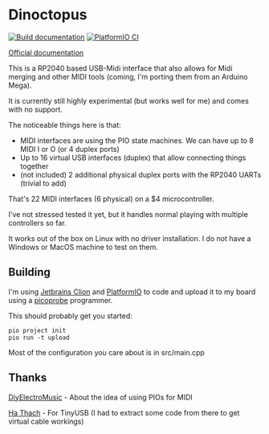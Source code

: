 # Dinoctopus
[![Build documentation](https://github.com/bjonnh/dinoctopus/actions/workflows/doc.yml/badge.svg)](https://github.com/bjonnh/dinoctopus/actions/workflows/doc.yml) [![PlatformIO CI](https://github.com/bjonnh/dinoctopus/actions/workflows/build_and_test.yml/badge.svg)](https://github.com/bjonnh/dinoctopus/actions/workflows/build_and_test.yml)

[Official documentation](https://bjonnh.github.io/dinoctopus/)



This is a RP2040 based USB-Midi interface that also allows for Midi merging and other MIDI tools
(coming, I'm porting them from an Arduino Mega).

It is currently still highly experimental (but works well for me) and comes with no support.

The noticeable things here is that:
- MIDI interfaces are using the PIO state machines. We can have up to 8 MIDI I or O (or 4 duplex ports)
- Up to 16 virtual USB interfaces (duplex) that allow connecting things together
- (not included) 2 additional physical duplex ports with the RP2040 UARTs (trivial to add)

That's 22 MIDI interfaces (6 physical) on a $4 microcontroller.

I've not stressed tested it yet, but it handles normal playing with multiple controllers so far.

It works out of the box on Linux with no driver installation.
I do not have a Windows or MacOS machine to test on them.

## Building

I'm using [Jetbrains Clion](https://www.jetbrains.com/clion/) and [PlatformIO](https://platformio.org/) to code and upload it to my board
using a [picoprobe](https://github.com/raspberrypi/picoprobe) programmer.

This should probably get you started:
```shell
pio project init
pio run -t upload
```

Most of the configuration you care about is in src/main.cpp

## Thanks

[DiyElectroMusic](https://diyelectromusic.wordpress.com) - About the idea of using PIOs for MIDI

[Ha Thach](https://github.com/hathach/tinyusb) - For TinyUSB (I had to extract some code from there to get virtual cable workings)
